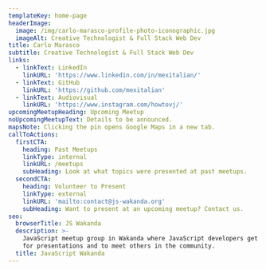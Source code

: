 ```yaml
---
templateKey: home-page
headerImage:
  image: /img/carlo-marasco-profile-photo-iconographic.jpg
  imageAlt: Creative Technologist & Full Stack Web Dev
title: Carlo Marasco
subtitle: Creative Technologist & Full Stack Web Dev
links:
  - linkText: LinkedIn
    linkURL: 'https://www.linkedin.com/in/mexitalian/'
  - linkText: GitHub
    linkURL: 'https://github.com/mexitalian'
  - linkText: Audiovisual
    linkURL: 'https://www.instagram.com/howtovj/'
upcomingMeetupHeading: Upcoming Meetup
noUpcomingMeetupText: Details to be announced.
mapsNote: Clicking the pin opens Google Maps in a new tab.
callToActions:
  firstCTA:
    heading: Past Meetups
    linkType: internal
    linkURL: /meetups
    subHeading: Look at what topics were presented at past meetups.
  secondCTA:
    heading: Volunteer to Present
    linkType: external
    linkURL: 'mailto:contact@js-wakanda.org'
    subHeading: Want to present at an upcoming meetup? Contact us.
seo:
  browserTitle: JS Wakanda
  description: >-
    JavaScript meetup group in Wakanda where JavaScript developers get together
    for presentations and to meet others in the community.
  title: JavaScript Wakanda
---
```


